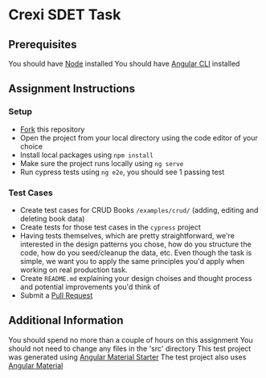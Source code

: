 # Crexi SDET Task

## Prerequisites
You should have [Node](https://nodejs.org/en/download/) installed
You should have [Angular CLI](https://angular.io/guide/setup-local) installed

## Assignment Instructions

### Setup
* [Fork](https://help.github.com/en/github/getting-started-with-github/fork-a-repo) this repository
* Open the project from your local directory using the code editor of your choice
* Install local packages using `npm install`
* Make sure the project runs locally using `ng serve`
* Run cypress tests using `ng e2e`, you should see 1 passing test

### Test Cases
* Create test cases for CRUD Books `/examples/crud/` (adding, editing and deleting book data)
* Create tests for those test cases in the `cypress` project
* Having tests themselves, which are pretty straightforward, we're interested in the design patterns you chose, how do you structure the code, how do you seed/cleanup the data, etc. Even though the task is simple, we want you to apply the same principles you'd apply when working on real production task.
* Create `README.md` explaining your design choises and thought process and potential improvements you'd think of
* Submit a [Pull Request](https://help.github.com/en/github/collaborating-with-issues-and-pull-requests/creating-a-pull-request-from-a-fork)

## Additional Information
You should spend no more than a couple of hours on this assignment
You should not need to change any files in the 'src' directory
This test project was generated using [Angular Material Starter](https://github.com/tomastrajan/angular-ngrx-material-starter)
The test project also uses [Angular Material](https://material.angular.io/components/categories)
